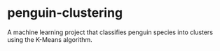 # penguin-clustering
A machine learning project that classifies penguin species into clusters using the K-Means algorithm.
